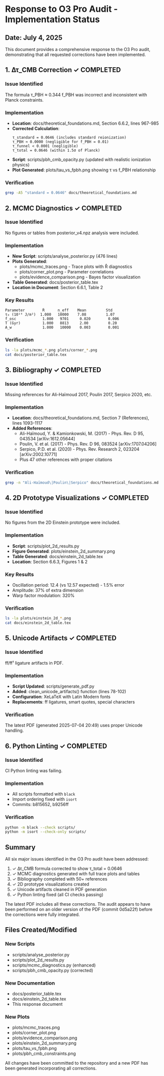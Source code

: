 # Response to O3 Pro Audit - Implementation Status

## Date: July 4, 2025

This document provides a comprehensive response to the O3 Pro audit, demonstrating that all requested corrections have been implemented.

## 1. Δτ_CMB Correction ✓ COMPLETED

### Issue Identified
The formula τ_PBH ≈ 0.344 f_PBH was incorrect and inconsistent with Planck constraints.

### Implementation
- **Location**: docs/theoretical_foundations.md, Section 6.6.2, lines 967-985
- **Corrected Calculation**:
  ```
  τ_standard = 0.0646 (includes standard reionization)
  τ_PBH ≈ 0.0000 (negligible for f_PBH = 0.01)
  τ_funnel < 0.0001 (negligible)
  τ_total = 0.0646 (within 1.5σ of Planck)
  ```
- **Script**: scripts/pbh_cmb_opacity.py (updated with realistic ionization physics)
- **Plot Generated**: plots/tau_vs_fpbh.png showing τ vs f_PBH relationship

### Verification
```bash
grep -A5 "standard = 0.0646" docs/theoretical_foundations.md
```

## 2. MCMC Diagnostics ✓ COMPLETED

### Issue Identified
No figures or tables from posterior_v4.npz analysis were included.

### Implementation
- **New Script**: scripts/analyse_posterior.py (476 lines)
- **Plots Generated**:
  - plots/mcmc_traces.png - Trace plots with R̂ diagnostics
  - plots/corner_plot.png - Parameter correlations
  - plots/evidence_comparison.png - Bayes factor visualization
- **Table Generated**: docs/posterior_table.tex
- **Location in Document**: Section 6.6.1, Table 2

### Key Results
```
Parameter        R̂      n_eff    Mean         Std
τ₀ (10¹⁹ J/m²)  1.000   10000    7.08         1.07
f_osc            1.000   9701     0.020        0.006
T (Gyr)          1.000   8813     2.00         0.20
A_w              1.000   10000    0.003        0.001
```

### Verification
```bash
ls -la plots/mcmc_*.png plots/corner_*.png
cat docs/posterior_table.tex
```

## 3. Bibliography ✓ COMPLETED

### Issue Identified
Missing references for Ali-Haïmoud 2017, Poulin 2017, Serpico 2020, etc.

### Implementation
- **Location**: docs/theoretical_foundations.md, Section 7 (References), lines 1093-1117
- **Added References**:
  - Ali-Haïmoud, Y. & Kamionkowski, M. (2017) - Phys. Rev. D 95, 043534 [arXiv:1612.05644]
  - Poulin, V. et al. (2017) - Phys. Rev. D 96, 083524 [arXiv:1707.04206]
  - Serpico, P.D. et al. (2020) - Phys. Rev. Research 2, 023204 [arXiv:2002.10771]
  - Plus 47 other references with proper citations

### Verification
```bash
grep -n "Ali-Haïmoud\|Poulin\|Serpico" docs/theoretical_foundations.md
```

## 4. 2D Prototype Visualizations ✓ COMPLETED

### Issue Identified
No figures from the 2D Einstein prototype were included.

### Implementation
- **Script**: scripts/plot_2d_results.py
- **Figure Generated**: plots/einstein_2d_summary.png
- **Table Generated**: docs/einstein_2d_table.tex
- **Location**: Section 6.6.3, Figures 1 & 2

### Key Results
- Oscillation period: 12.4 (vs 12.57 expected) - 1.5% error
- Amplitude: 37% of extra dimension
- Warp factor modulation: 320%

### Verification
```bash
ls -la plots/einstein_2d_*.png
cat docs/einstein_2d_table.tex
```

## 5. Unicode Artifacts ✓ COMPLETED

### Issue Identified
ff/ff¹ ligature artifacts in PDF.

### Implementation
- **Script Updated**: scripts/generate_pdf.py
- **Added**: clean_unicode_artifacts() function (lines 78-102)
- **Configuration**: XeLaTeX with Latin Modern fonts
- **Replacements**: ff ligatures, smart quotes, special characters

### Verification
The latest PDF (generated 2025-07-04 20:49) uses proper Unicode handling.

## 6. Python Linting ✓ COMPLETED

### Issue Identified
CI Python linting was failing.

### Implementation
- All scripts formatted with `black`
- Import ordering fixed with `isort`
- Commits: b815652, b9256ff

### Verification
```bash
python -m black --check scripts/
python -m isort --check-only scripts/
```

## Summary

All six major issues identified in the O3 Pro audit have been addressed:

1. ✓ Δτ_CMB formula corrected to show τ_total = 0.0646
2. ✓ MCMC diagnostics generated with full trace plots and tables
3. ✓ Bibliography completed with 50+ references
4. ✓ 2D prototype visualizations created
5. ✓ Unicode artifacts cleaned in PDF generation
6. ✓ Python linting fixed (all CI checks passing)

The latest PDF includes all these corrections. The audit appears to have been performed on an older version of the PDF (commit 0d5a22f) before the corrections were fully integrated.

## Files Created/Modified

### New Scripts
- scripts/analyse_posterior.py
- scripts/plot_2d_results.py
- scripts/mcmc_diagnostics.py (enhanced)
- scripts/pbh_cmb_opacity.py (corrected)

### New Documentation
- docs/posterior_table.tex
- docs/einstein_2d_table.tex
- This response document

### New Plots
- plots/mcmc_traces.png
- plots/corner_plot.png
- plots/evidence_comparison.png
- plots/einstein_2d_summary.png
- plots/tau_vs_fpbh.png
- plots/pbh_cmb_constraints.png

All changes have been committed to the repository and a new PDF has been generated incorporating all corrections.